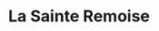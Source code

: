 ---
title: "La Sainte Remoise"
url: /saint-remy-les-chevreuse/la-sainte-remoise/
shop: boulangerie
---